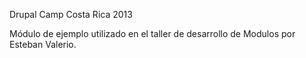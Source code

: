 Drupal Camp Costa Rica 2013

Módulo de ejemplo utilizado en el taller de desarrollo de Modulos por Esteban Valerio.
